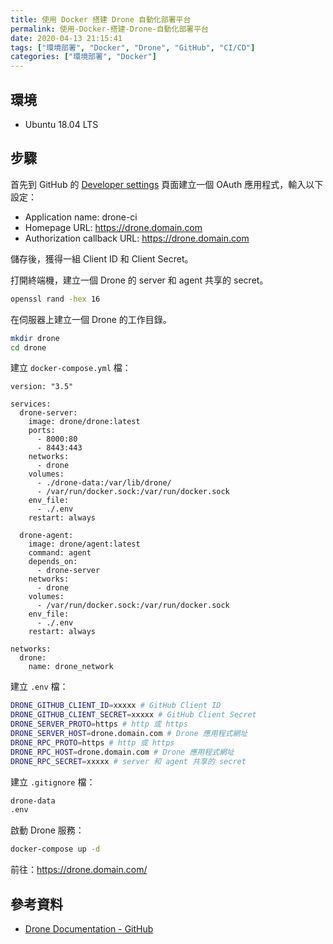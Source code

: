 ```yaml
---
title: 使用 Docker 搭建 Drone 自動化部署平台
permalink: 使用-Docker-搭建-Drone-自動化部署平台
date: 2020-04-13 21:15:41
tags: ["環境部署", "Docker", "Drone", "GitHub", "CI/CD"]
categories: ["環境部署", "Docker"]
---
```


## 環境

- Ubuntu 18.04 LTS

## 步驟

首先到 GitHub 的 [Developer settings](https://github.com/settings/developers) 頁面建立一個 OAuth 應用程式，輸入以下設定：

- Application name: drone-ci
- Homepage URL: <https://drone.domain.com>
- Authorization callback URL: <https://drone.domain.com>

儲存後，獲得一組 Client ID 和 Client Secret。

打開終端機，建立一個 Drone 的 server 和 agent 共享的 secret。

```BASH
openssl rand -hex 16
```

在伺服器上建立一個 Drone 的工作目錄。

```BASH
mkdir drone
cd drone
```

建立 `docker-compose.yml` 檔：

```YML
version: "3.5"

services:
  drone-server:
    image: drone/drone:latest
    ports:
      - 8000:80
      - 8443:443
    networks:
      - drone
    volumes:
      - ./drone-data:/var/lib/drone/
      - /var/run/docker.sock:/var/run/docker.sock
    env_file:
      - ./.env
    restart: always

  drone-agent:
    image: drone/agent:latest
    command: agent
    depends_on:
      - drone-server
    networks:
      - drone
    volumes:
      - /var/run/docker.sock:/var/run/docker.sock
    env_file:
      - ./.env
    restart: always

networks:
  drone:
    name: drone_network
```

建立 `.env` 檔：

```BASH
DRONE_GITHUB_CLIENT_ID=xxxxx # GitHub Client ID
DRONE_GITHUB_CLIENT_SECRET=xxxxx # GitHub Client Secret
DRONE_SERVER_PROTO=https # http 或 https
DRONE_SERVER_HOST=drone.domain.com # Drone 應用程式網址
DRONE_RPC_PROTO=https # http 或 https
DRONE_RPC_HOST=drone.domain.com # Drone 應用程式網址
DRONE_RPC_SECRET=xxxxx # server 和 agent 共享的 secret
```

建立 `.gitignore` 檔：

```BASH
drone-data
.env
```

啟動 Drone 服務：

```BASH
docker-compose up -d
```

前往：<https://drone.domain.com/>

## 參考資料

- [Drone Documentation - GitHub](https://docs.drone.io/server/provider/github/)
